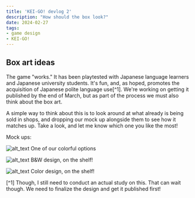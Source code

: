 ```yaml
---
title: 'KEI-GO! devlog 2'
description: "How should the box look?"
date: 2024-02-27
tags:
- game design
- KEI-GO!
---
```


## Box art ideas

The game "works." It has been playtested with Japanese language learners and Japanese university students. It's fun, and, as hoped, promotes the acquisition of Japanese polite language use[^1]. We're working on getting it published by the end of March, but as part of the process we must also think about the box art. 

A simple way to think about this is to look around at what already is being sold in shops, and dropping our mock up alongside them to see how it matches up. Take a look, and let me know which one you like the most!

Mock ups:

![alt_text](/assets/images/KEI-GO!-Box-Art.png "KEI-GO! box art (Beta, colorful)")
One of our colorful options

![alt_text](/assets/images/mockup-b&w.jpeg "KEI-GO! on the shelf (B&W)")
B&W design, on the shelf! 

![alt_text](/assets/images/mockup-color.jpeg "KEI-GO! on the shelf (Color)")
Color design, on the shelf! 

[^1] Though, I still need to conduct an actual study on this. That can wait though. We need to finalize the design and get it published first!